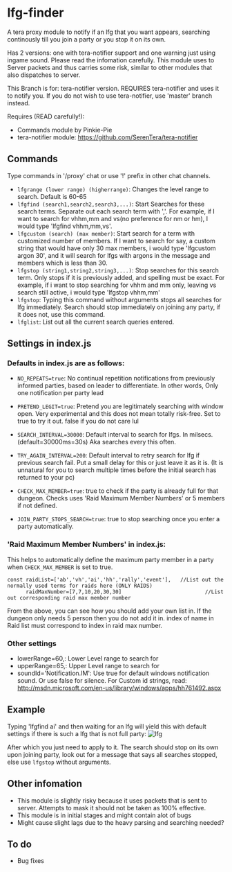 # lfg-finder
A tera proxy module to notify if an lfg that you want appears, searching continously till you join a party or you stop it on its own. 

Has 2 versions: one with tera-notifier support and one warning just using ingame sound. Please read the infomation carefully. This module uses to Server packets and thus carries some risk, similar to other modules that also dispatches to server.

This Branch is for: tera-notifier version. REQUIRES tera-notifier and uses it to notify you. If you do not wish to use tera-notifier, use 'master' branch instead.

Requires (READ carefully!):
- Commands module by Pinkie-Pie
- tera-notifier module: https://github.com/SerenTera/tera-notifier

## Commands
Type commands in '/proxy' chat or use '!' prefix in other chat channels.

- `lfgrange (lower range) (higherrange)`: Changes the level range to search. Default is 60-65
- `lfgfind (search1,search2,search3,...)`: Start Searches for these search terms. Separate out each search term with ','. For example, if I want to search for vhhm,mm and vs(no preference for nm or hm), I would type 'lfgfind vhhm,mm,vs'.
- `lfgcustom (search) (max member)`: Start search for a term with customized number of members. If I want to search for say, a custom string that would have only 30 max members, i would type 'lfgcustom argon 30', and it will search for lfgs with argons in the message and members which is less than 30.
- `lfgstop (string1,string2,string3,...)`: Stop searches for this search term. Only stops if it is previously added, and spelling must be exact. For example, if i want to stop searching for vhhm and mm only, leaving vs search still active, i would type 'lfgstop vhhm,mm'
- `lfgstop`: Typing this command without arguments stops all searches for lfg immediately. Search should stop immediately on joining any party, if it does not, use this command.
- `lfglist`: List out all the current search queries entered.

## Settings in index.js
### Defaults in index.js are as follows:
- `NO_REPEATS=true`: No continual repetition notifications from previously informed parties, based on leader to differentiate. In other words, Only one notification per party lead

- `PRETEND_LEGIT=true`: Pretend you are legitimately searching with window open. Very experimental and this does not mean totally risk-free. Set to true to try it out. false if you do not care lul

- `SEARCH_INTERVAL=30000`: Default interval to search for lfgs. In milsecs. (default=30000ms=30s) Aka searches every this often.

- `TRY_AGAIN_INTERVAL=200`: Default interval to retry search for lfg if previous search fail. Put a small delay for this or just leave it as it is. (It is unnatural for you to search multiple times before the initial search has returned to your pc)
- `CHECK_MAX_MEMBER=true`: true to check if the party is already full for that dungeon. Checks uses 'Raid Maximum Member Numbers' or 5 members if not defined. 
- `JOIN_PARTY_STOPS_SEARCH=true`: true to stop searching once you enter a party automatically.

### 'Raid Maximum Member Numbers' in index.js:
This helps to automatically define the maximum party member in a party when `CHECK_MAX_MEMBER` is set to true.
```
const raidList=['ab','vh','ai','hh','rally','event'],	//List out the normally used terms for raids here (ONLY RAIDS)
      raidMaxNumber=[7,7,10,20,30,30]				        	//List out corresponding raid max member number
```    
From the above, you can see how you should add your own list in. If the dungeon only needs 5 person then you do not add it in. index of name in Raid list must correspond to index in raid max number.

### Other settings
- lowerRange=60,: Lower Level range to search for
- upperRange=65,: Upper Level range to search for
- soundId='Notification.IM': Use true for default windows notification sound. Or use false for silence. For Custom id strings, read: http://msdn.microsoft.com/en-us/library/windows/apps/hh761492.aspx

## Example
Typing 'lfgfind ai' and then waiting for an lfg will yield this with default settings if there is such a lfg that is not full party:
![lfg](http://i.imgur.com/wZOu8mA.jpg)

After which you just need to apply to it. The search should stop on its own upon joining party, look out for a message that says all searches stopped, else use `lfgstop` without arguments.
## Other infomation
- This module is slightly risky because it uses packets that is sent to server. Attempts to mask it should not be taken as 100% effective. 
- This module is in initial stages and might contain alot of bugs
- Might cause slight lags due to the heavy parsing and searching needed?

## To do
- Bug fixes
